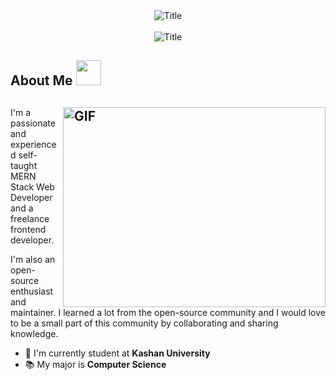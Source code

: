 <div align="center">
  <img src="https://readme-typing-svg.herokuapp.com?font=Architects+Daughter&color=%2338C2FF&size=50&center=true&vCenter=true&height=60&width=600&lines=Heyyy!+I'm+Amirhossein;Welcome+to+my+profile!" alt="Title"></img>
</div>

<br/>

<div align="center">
  <img src="https://raw.githubusercontent.com/amirmalekian/Mars/main/Yellow%20%26%20Black%20Modern%20Profile%20LinkedIn%20Banner%20(1).png?token=GHSAT0AAAAAABTQVWJUP7LHKAT2EK3K5STMYTNT4IQ" alt="Title"></img>
</div>


## About Me <img src="https://raw.githubusercontent.com/nixin72/nixin72/master/wave.gif" width="40px"></img> 

## <img align="right" alt="GIF" src="https://github.com/abhisheknaiidu/abhisheknaiidu/blob/master/code.gif?raw=true" width="420" height="320" />

I'm a passionate and experienced self-taught MERN Stack Web Developer and a freelance frontend developer.

I'm also an open-source enthusiast and maintainer. I learned a lot from the open-source community and I would love to be a small part of this community by collaborating and sharing knowledge.

- :school: I'm currently student at **Kashan University**
- :books: My major is **Computer Science**
<!--
**amirmalekian/amirmalekian** is a ✨ _special_ ✨ repository because its `README.md` (this file) appears on your GitHub profile.

Here are some ideas to get you started:

- 🔭 I’m currently working on ...
- 🌱 I’m currently learning ...
- 👯 I’m looking to collaborate on ...
- 🤔 I’m looking for help with ...
- 💬 Ask me about ...
- 📫 How to reach me: ...
- 😄 Pronouns: ...
- ⚡ Fun fact: ...
-->
